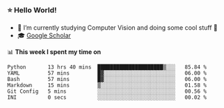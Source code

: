 ### ⭐️ Hello World!

<!--
**hologerry/hologerry** is a ✨ _special_ ✨ repository because its `README.md` (this file) appears on your GitHub profile.

Here are some ideas to get you started:

- 🔭 I’m currently working and studying on Computer Vision
- 🌱 I’m currently learning at Peking University
- 💬 Ask me about 
- 📫 How to reach me: E-mail
- 😄 Pronouns: he/his
- ⚡ Fun fact: Music is the Power
-->


- 🔭 I’m currently studying Computer Vision and doing some cool stuff 🤖
- 🎓 [Google Scholar](https://scholar.google.com/citations?user=3ykqW9wAAAAJ&hl=en)


📊 **This week I spent my time on**

<!--START_SECTION:waka-->

```text
Python       13 hrs 40 mins  █████████████████████▒░░░   85.84 %
YAML         57 mins         █▓░░░░░░░░░░░░░░░░░░░░░░░   06.00 %
Bash         57 mins         █▓░░░░░░░░░░░░░░░░░░░░░░░   06.00 %
Markdown     15 mins         ▒░░░░░░░░░░░░░░░░░░░░░░░░   01.58 %
Git Config   5 mins          ░░░░░░░░░░░░░░░░░░░░░░░░░   00.56 %
INI          0 secs          ░░░░░░░░░░░░░░░░░░░░░░░░░   00.02 %
```

<!--END_SECTION:waka-->
